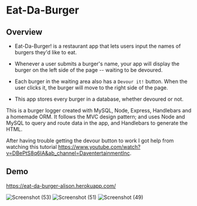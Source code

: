 # Eat-Da-Burger

## Overview
* Eat-Da-Burger! is a restaurant app that lets users input the names of burgers they'd like to eat.

* Whenever a user submits a burger's name, your app will display the burger on the left side of the page -- waiting to be devoured.

* Each burger in the waiting area also has a `Devour it!` button. When the user clicks it, the burger will move to the right side of the page.

* This app stores every burger in a database, whether devoured or not.

This is a burger logger created with MySQL, Node, Express, Handlebars and a homemade ORM. It follows the MVC design pattern; and uses Node and MySQL to query and route data in the app, and Handlebars to generate the HTML.

After having trouble getting the devour button to work I got help from watching this tutorial https://www.youtube.com/watch?v=DBePtS8q6IA&ab_channel=DaventertainmentInc.

## Demo
https://eat-da-burger-alison.herokuapp.com/

![Screenshot (53)](https://user-images.githubusercontent.com/54878075/93968909-b4b55500-fd38-11ea-862e-4d411af514b9.png)
![Screenshot (51)](https://user-images.githubusercontent.com/54878075/93968768-5b4d2600-fd38-11ea-88b1-d371a395ba0b.png)
![Screenshot (49)](https://user-images.githubusercontent.com/54878075/93968842-833c8980-fd38-11ea-9835-1ece9d8f5e4e.png)
